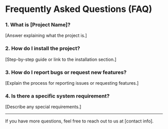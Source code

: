 # Frequently Asked Questions (FAQ)

### 1. **What is [Project Name]?**
[Answer explaining what the project is.]

### 2. **How do I install the project?**
[Step-by-step guide or link to the installation section.]

### 3. **How do I report bugs or request new features?**
[Explain the process for reporting issues or requesting features.]

### 4. **Is there a specific system requirement?**
[Describe any special requirements.]

---

If you have more questions, feel free to reach out to us at [contact info].
